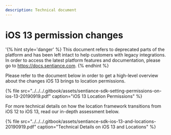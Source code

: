 ```yaml
---
description: Technical document
---
```


# iOS 13 permission changes

'{% hint style='danger' %} This document refers to deprecated parts of the platform and has been left intact to help customers with legacy integrations. In order to access the latest platform features and documentation, please go to https://docs.sentiance.com. {% endhint %}

Please refer to the document below in order to get a high-level overview about the changes iOS 13 brings to location permissions.

{% file src="../../../.gitbook/assets/sentiance-sdk-setting-permissions-on-ios-13-20190919.pdf" caption="iOS 13 Location Permissions" %}



For  more technical details on how the location framework transitions from iOS 12 to iOS 13, read our in-depth assessment below.

{% file src="../../../.gitbook/assets/sentiance-sdk-ios-13-and-locations-20190919.pdf" caption="Technical Details on iOS 13 and Locations" %}



